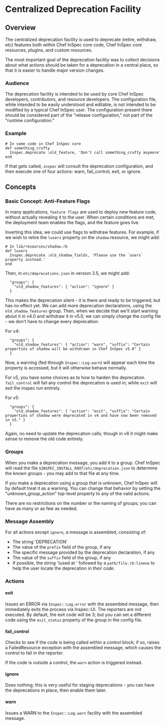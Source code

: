 # Centralized Deprecation Facility

## Overview

The centralized deprecation facility is used to deprecate (retire, withdraw, etc) features both within Chef InSpec core code, Chef InSpec core resources, plugins, and custom resources.

The most important goal of the deprecation facility was to collect decisions about what actions should be taken for a deprecation in a central place, so that it is easier to handle major version changes.

### Audience

The deprecation facility is intended to be used by core Chef InSpec developers, contributors, and resource developers. The configuration file, while intended to be easily understood and editable, is not intended to be modified by a typical Chef InSpec user. The configuration present there should be considered part of the "release configuration," not part of the "runtime configuration."

### Example

```
# In some code in Chef InSpec core
def something_crufty
  Inspec.deprecate :old_feature, 'Don't call something_crufty anymore'
end
```

If that gets called, `inspec` will consult the deprecation configuration, and then execute one of four actions: warn, fail_control, exit, or ignore.

## Concepts

### Basic Concept: Anti-Feature Flags

In many applications, `feature flags` are used to deploy new feature code, without actually revealing it to the user.  When certain conditions are met, the deployment team enables the flags, and the feature goes live.

Inverting this idea, we could use flags to withdraw features. For example, if we wish to retire the `lusers` property on the `shadow` resource, we might add:

```
# In lib/resources/shadow.rb
def lusers
  Inspec.deprecate :old_shadow_fields, 'Please use the `users` property instead.'
end
```

Then, in `etc/deprecations.json` in version 3.5, we might add:
```
  "groups": {
    "old_shadow_features": { "action": "ignore" }
  }
```

This makes the deprecation silent - it is there and ready to be triggered, but has no effect yet.  We can add more deprecation declarations, using the `old_shadow_features` group.  Then, when we decide that we'll start warning about it in v4.0 and withdraw it in v5.0, we can simply change the config file - we don't have to change every deprecation:

For v4:
```
  "groups": {
    "old_shadow_features": { "action": "warn", "suffix": "Certain properties of shadow will be withdrawn in Chef InSpec v5.0" }
  }
```

Now, a warning (fed through `Inspec::Log.warn`) will appear each time the property is accessed, but it will otherwise behave normally.

For v5, you have some choices as to how to harden the deprecation.  `fail_control` will fail any control the deprecation is used in; while `exit` will exit the inspec run entirely.

For v5:
```
  "groups": {
    "old_shadow_features": { "action": "exit", "suffix": "Certain properties of shadow were deprecated in v4 and have now been removed in v5." }
  }
```

Again, no need to update the deprecation calls; though in v6 it might make sense to remove the old code entirely.

### Groups

When you make a deprecation message, you add it to a group. Chef InSpec will read the file `$INSPEC_INSTALL_ROOT/etc/deprecation.json` to determine the known groups - you may add to that file at any time.

If you make a deprecation using a group that is unknown, Chef InSpec will by default treat it as a warning.  You can change that behavior by setting the "unknown_group_action" top-level property to any of the valid actions.

There are no restrictions on the number or the naming of groups; you can have as many or as few as needed.

### Message Assembly

For all actions except `ignore`, a message is assembled, consisting of:

 * The string 'DEPRECATION'
 * The value of the `prefix` field of the group, if any
 * The specific message provided by the deprecation declaration, if any
 * The value of the `suffix` field of the group, if any
 * If possible, the string '(used at ' followed by a `path/file.rb:lineno` to help the user locate the deprecation in *their code*.

### Actions

#### exit

Issues an ERROR via `Inspec::Log.error` with the assembled message, then immediately exits the process via Inspec::UI. The reporters are not executed.  By default, the exit code will be 3; but you can set a different code using the `exit_status` property of the group in the config file.

#### fail_control

Checks to see if the code is being called within a control block; if so, raises a FailedResource exception with the assembled message, which causes the control to fail in the reporter.

If the code is outside a control, the `warn` action is triggered instead.

#### ignore

Does nothing; this is very useful for staging deprecations - you can have the deprecations in place, then enable them later.

#### warn

Issues a WARN to the `Inspec::Log.warn` facility with the assembled message.
